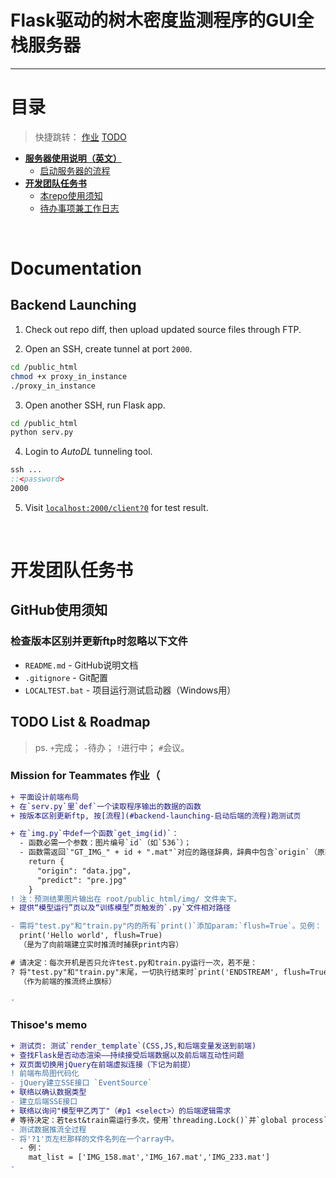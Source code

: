 <h1>Flask驱动的树木密度监测程序的GUI全栈服务器</h1>
<hr>

# 目录

> 快捷跳转：
> [作业](#mission-for-teammates-作业)
> [TODO](#thisoes-memo)

- **[服务器使用说明（英文）](#documentation)**
  - [启动服务器的流程](#backend-launching)
- **[开发团队任务书](#开发团队任务书)**
  - [本repo使用须知](#github使用须知)
  - [待办事项兼工作日志](#todo-list--roadmap)



<br>

# Documentation

## Backend Launching

1. Check out repo diff, then upload updated source files through FTP.

2. Open an SSH, create tunnel at port `2000`.
```bash
cd /public_html
chmod +x proxy_in_instance
./proxy_in_instance
```

3. Open another SSH, run Flask app.
```bash
cd /public_html
python serv.py
```

4. Login to _AutoDL_ tunneling tool.
```bat
ssh ...
::<password>
2000
```

5. Visit [`localhost:2000/client?0`](http://localhost:2000/client?0) for test result.



<br>

# 开发团队任务书

## GitHub使用须知

### 检查版本区别并更新ftp时忽略以下文件
- `README.md` - GitHub说明文档
- `.gitignore` - Git配置
- `LOCALTEST.bat` - 项目运行测试启动器（Windows用）


## TODO List & Roadmap

> ps.
> `+`完成； `-`待办； `!`进行中； `#`会议。

### Mission for Teammates 作业（
```diff
+ 平面设计前端布局
+ 在`serv.py`里`def`一个读取程序输出的数据的函数
+ 按版本区别更新ftp, 按[流程](#backend-launching-启动后端的流程)跑测试页

+ 在`img.py`中def一个函数`get_img(id)`：
  - 函数必需一个参数：图片编号`id`（如`536`）；
  - 函数需返回`"GT_IMG_" + id + ".mat"`对应的路径辞典，辞典中包含`origin`（原始影像的路径）和`predict`（预测结果图片的路径），例如：
    return {
      "origin": "data.jpg",
      "predict": "pre.jpg"
    }
! 注：预测结果图片输出在 root/public_html/img/ 文件夹下。
+ 提供“模型运行”页以及“训练模型”页触发的`.py`文件相对路径

- 需将"test.py"和"train.py"内的所有`print()`添加param:`flush=True`。见例：
  print('Hello world', flush=True)
  （是为了向前端建立实时推流时捕获print内容）

# 请决定：每次开机是否只允许test.py和train.py运行一次，若不是：
? 将"test.py"和"train.py"末尾，一切执行结束时`print('ENDSTREAM', flush=True)`
  （作为前端的推流终止旗标）

- 

```

### Thisoe's memo
```diff
+ 测试页: 测试`render_template`(CSS,JS,和后端变量发送到前端)
+ 查找Flask是否动态渲染——持续接受后端数据以及前后端互动性问题
+ 双页面切换用jQuery在前端虚拟连接（下记为前提）
! 前端布局图代码化
- jQuery建立SSE接口 `EventSource`
+ 联络以确认数据类型
- 建立后端SSE接口
+ 联络以询问"模型甲乙丙丁"（#p1 <select>）的后端逻辑需求
# 等待决定：若test&train需运行多次，使用`threading.Lock()`并`global process`（记得在顶层`process = None`）
- 测试数据推流全过程
- 将'?1'页左栏那样的文件名列在一个array中。
  - 例：
    mat_list = ['IMG_158.mat','IMG_167.mat','IMG_233.mat']
-


```



